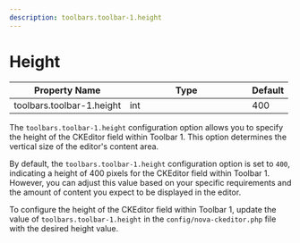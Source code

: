 ```yaml
---
description: toolbars.toolbar-1.height
---
```


# Height

<table><thead><tr><th>Property Name</th><th width="202.33333333333331">Type</th><th>Default</th></tr></thead><tbody><tr><td>toolbars.toolbar-1.height</td><td>int</td><td>400</td></tr></tbody></table>

The `toolbars.toolbar-1.height` configuration option allows you to specify the height of the CKEditor field within Toolbar 1. This option determines the vertical size of the editor's content area.

By default, the `toolbars.toolbar-1.height` configuration option is set to `400`, indicating a height of 400 pixels for the CKEditor field within Toolbar 1. However, you can adjust this value based on your specific requirements and the amount of content you expect to be displayed in the editor.

To configure the height of the CKEditor field within Toolbar 1, update the value of `toolbars.toolbar-1.height` in the `config/nova-ckeditor.php` file with the desired height value.



